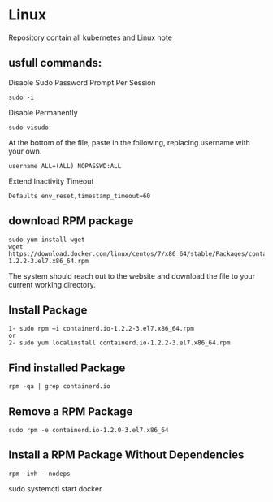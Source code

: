 # Linux
Repository contain all kubernetes and Linux note 

## usfull commands:
Disable Sudo Password Prompt Per Session
```
sudo -i
```
Disable Permanently
```
sudo visudo
```
At the bottom of the file, paste in the following, replacing username with your own.
```
username ALL=(ALL) NOPASSWD:ALL
```
Extend Inactivity Timeout
```
Defaults env_reset,timestamp_timeout=60
```
## download RPM package
```
sudo yum install wget
wget https://download.docker.com/linux/centos/7/x86_64/stable/Packages/containerd.io-1.2.2-3.el7.x86_64.rpm
```
The system should reach out to the website and download the file to your current working directory.
## Install Package
```
1- sudo rpm –i containerd.io-1.2.2-3.el7.x86_64.rpm
or
2- sudo yum localinstall containerd.io-1.2.2-3.el7.x86_64.rpm
```
## Find installed Package
```
rpm -qa | grep containerd.io
```
## Remove a RPM Package
```
sudo rpm -e containerd.io-1.2.0-3.el7.x86_64
```
## Install a RPM Package Without Dependencies
```
rpm -ivh --nodeps
```
sudo systemctl start docker


